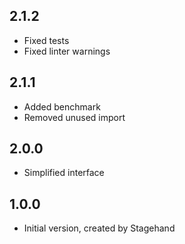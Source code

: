 ## 2.1.2

- Fixed tests
- Fixed linter warnings

## 2.1.1

- Added benchmark
- Removed unused import

## 2.0.0

- Simplified interface

## 1.0.0

- Initial version, created by Stagehand
